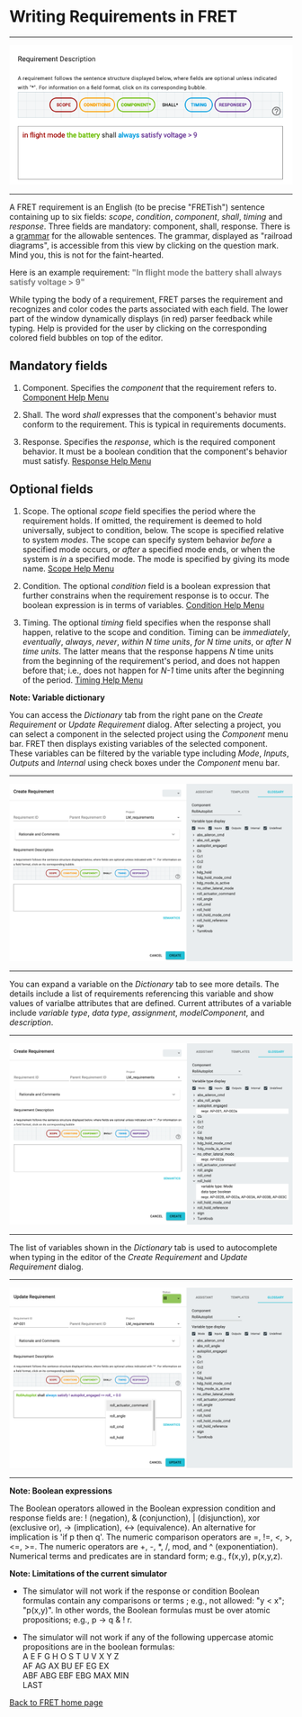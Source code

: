 # Writing Requirements in FRET

***

<img src="../screen_shots/WriteRequirement.png">

***

A FRET requirement is an English (to be precise "FRETish") sentence containing up to six fields: *scope*, *condition*, *component*, *shall*, *timing* and *response*. Three fields are mandatory: component, shall, response. There is a [grammar](../../../_media/fretishGrammar/index.html ':include width=100% height=800px') for the allowable sentences. The grammar, displayed as "railroad diagrams", is accessible from this view by clicking on the question mark. Mind you, this is not for the faint-hearted.

Here is an example requirement:
<span style="color:gray">**"In flight mode the battery shall always satisfy voltage > 9"** </span>

While typing the body of a requirement, FRET parses the requirement and recognizes and color codes the parts associated with each field. The lower part of the window dynamically displays (in red) parser feedback while typing. Help is provided for the user by clicking on the corresponding colored field bubbles on top of the editor.

## Mandatory fields

1. Component. Specifies the *component* that the requirement refers to. [Component Help Menu](./component.md)

2. Shall. The word *shall* expresses that the component's behavior must conform to the requirement. This is typical in requirements documents.

3. Response. Specifies the *response*, which is the required component behavior. It must be a boolean condition that the component's behavior must satisfy. [Response Help Menu](./response.md)

## Optional fields

1. Scope. The optional *scope* field specifies the period where the requirement holds. If omitted, the requirement is deemed to hold universally, subject to condition, below. The scope is specified relative to system *modes*. The scope can specify system behavior *before* a specified mode occurs, or *after* a specified mode ends, or when the system is *in* a specified mode. The mode is specified by giving its mode name. [Scope Help Menu](./scope.md)

2. Condition. The optional *condition* field is a boolean expression that further constrains when the requirement response is to occur.  The boolean expression is in terms of variables. [Condition Help Menu](./condition.md)

3. Timing. The optional *timing* field specifies when the response shall happen, relative to the scope and condition.  Timing can be *immediately*, *eventually*, *always*, *never*, *within N time units*,  *for N time units*, or *after N time units*. The latter means that the response happens _N_ time units from the beginning of the requirement's period, and does not happen before that; i.e., does not happen for *N-1* time units after the beginning of the period. [Timing Help Menu](./timing.md)

**Note: Variable dictionary**

You can access the *Dictionary* tab from the right pane on the *Create Requirement* or *Update Requirement* dialog.  After selecting a project, you can select a component in the selected project using the *Component* menu bar.  FRET then displays existing variables of the selected component.  These variables can be filtered by the variable type including *Mode*, *Inputs*, *Outputs* and *Internal* using check boxes under the *Component* menu bar.  

***

<img src="../screen_shots/dictionaryVariables.png">

***

You can expand a variable on the *Dictionary* tab to see more details.  The details include a list of requirements referencing this variable and show values of varialbe attributes that are defined.  Current attributes of a variable include *variable type*, *data type*, *assignment*, *modelComponent*, and *description*.

***

<img src="../screen_shots/dictionaryExtendedVariable.png">

***

The list of variables shown in the *Dictionary* tab is used to autocomplete when typing in the editor of the  *Create Requirement* and *Update Requirement* dialog.

***

<img src="../screen_shots/autocomplete.png">

***

**Note: Boolean expressions**

The Boolean operators allowed in the Boolean expression condition and response fields are: ! (negation), & (conjunction), | (disjunction), xor (exclusive or),  -> (implication), <-> (equivalence). An alternative for implication is 'if p then q'. The numeric comparison operators are =, !=, <, >, <=, >=. The numeric operators are +, -, *, /, mod, and ^ (exponentiation). Numerical terms and predicates are in standard form; e.g., f(x,y),  p(x,y,z).

**Note: Limitations of the current simulator**

* The simulator will not work if the response or condition Boolean formulas contain any comparisons or terms ; e.g., not allowed: "y < x"; "p(x,y)". In other words, the Boolean formulas must be over atomic propositions; e.g., p -> q & ! r.

* The simulator will not work if any of the following uppercase atomic propositions are in the boolean formulas:  
A E F G H O S T U V X Y Z  
AF AG AX BU EF EG EX   
ABF ABG EBF EBG MAX MIN  
LAST



[Back to FRET home page](../userManual.md)

